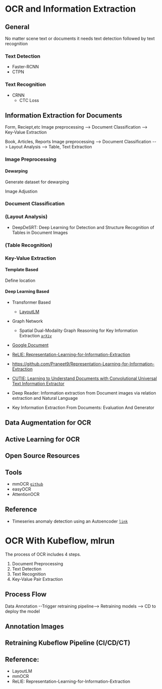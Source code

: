 # OCR and Information Extraction

## General

No matter scene text or documents it needs text detection followed by text recognition 

### Text Detection

* Faster-RCNN
* CTPN

### Text Recognition

* CRNN
  * CTC Loss 

## Information Extraction for Documents

Form, Reciept,etc
Image preprocessing --> Document Classification --> Key-Value Extraction

Book, Articles, Reports
Image preprocessing --> Document Classification --> Layout Analysis --> Table, Text Extraction


### Image Preprocessing

#### Dewarping

Generate dataset for dewarping 

Image Adjustion

### Document Classification

### (Layout Analysis)

* DeepDeSRT: Deep Learning for Detection and Structure Recognition of Tables in Document Images

### (Table Recognition)

### Key-Value Extraction

#### Template Based

Define location


#### Deep Learning Based

* Transformer Based
    * [LayoutLM]()
    
* Graph Network
    * Spatial Dual-Modality Graph Reasoning for Key Information Extraction [`arXiv`](https://arxiv.org/abs/2103.14470)

* [Google Document](https://ai.googleblog.com/2020/06/extracting-structured-data-from.html)

* [ReLIE: Representation-Learning-for-Information-Extraction]()

* https://github.com/Praneet9/Representation-Learning-for-Information-Extraction

* [CUTIE: Learning to Understand Documents with Convolutional Universal Text Information Extractor]()

* Deep Reader: Information extraction from Document images via relation extraction and Natural Language

* Key Information Extraction From Documents: Evaluation And Generator


## Data Augmentation for OCR

## Active Learning for OCR

## Open Source Resources



## Tools

* mmOCR [`github`](https://mmocr.readthedocs.io/en/latest/)
* easyOCR
* AttentionOCR

## Reference

* Timeseries anomaly detection using an Autoencoder [`link`](https://keras.io/examples/timeseries/timeseries_anomaly_detection/)


# OCR With Kubeflow, mlrun

The process of OCR includes 4 steps.
1. Document Preprocessing
2. Text Detection
3. Text Recognition
4. Key-Value Pair Extraction

## Process Flow

Data Annotation --Trigger retraining pipeline--> Retraining models --> CD to deploy the model

## Annotation Images


## Retraining Kubeflow Pipeline (CI/CD/CT)



## Reference:
- LayoutLM
- mmOCR
- ReLIE: Representation-Learning-for-Information-Extraction
